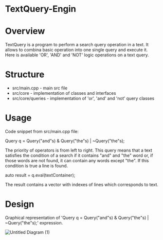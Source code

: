 # TextQuery-Engin

# Overview

TextQuery is a program to perform a search query operation in a text. It allows to combina basic operation into one single query and execute it.
Here is available 'OR', 'AND' and 'NOT' logic operations on a text query.

# Structure

- src/main.cpp - main src file
- src/core - implementation of classes and interfaces
- src/core/queries - implementation of 'or', 'and' and 'not' query classes

# Usage

Code snippet from src/main.cpp file:

Query q = Query("and"s) & Query("the"s) | ~Query("the"s);

The priority of operators is from left to right. This query means that a text satisfies the condition of a search if it contains "and" and "the" word or, if those words are not found, it can contain any words except "the". If this condition is true a line is found.

auto result = q.eval(textContainer);

The result contains a vector with indexes of lines which corresponds to text.

# Design

Graphical representation of 'Query q = Query("and"s) & Query("the"s) | ~Query("the"s);' expression.

![Untitled Diagram (1)](https://user-images.githubusercontent.com/67712866/86328955-31f78f00-bc4e-11ea-86f6-0e110f7d2bc4.png)
